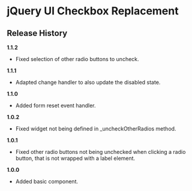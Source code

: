 # jQuery UI Checkbox Replacement

## Release History

__1.1.2__

  * Fixed selection of other radio buttons to uncheck.

__1.1.1__
  * Adapted change handler to also update the disabled state.

__1.1.0__

  * Added form reset event handler.

__1.0.2__

  * Fixed widget not being defined in _uncheckOtherRadios method.

__1.0.1__

  * Fixed other radio buttons not being unchecked when clicking a radio button, that is not wrapped with a label element.

__1.0.0__

  * Added basic component.
